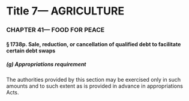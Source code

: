 
# Title 7— AGRICULTURE
### CHAPTER 41— FOOD FOR PEACE
#### § 1738p. Sale, reduction, or cancellation of qualified debt to facilitate certain debt swaps
##### (g) Appropriations requirement

The authorities provided by this section may be exercised only in such amounts and to such extent as is provided in advance in appropriations Acts.

